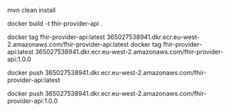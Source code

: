 
mvn clean install

docker build -t fhir-provider-api .

docker tag fhir-provider-api:latest 365027538941.dkr.ecr.eu-west-2.amazonaws.com/fhir-provider-api:latest
docker tag fhir-provider-api:latest 365027538941.dkr.ecr.eu-west-2.amazonaws.com/fhir-provider-api:1.0.0

docker push 365027538941.dkr.ecr.eu-west-2.amazonaws.com/fhir-provider-api:latest

docker push 365027538941.dkr.ecr.eu-west-2.amazonaws.com/fhir-provider-api:1.0.0
